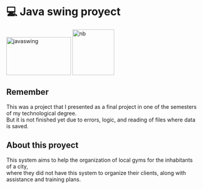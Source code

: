 # 💻 Java swing proyect
<p>
<img src="https://techhubsolutions.in/wp-content/uploads/2020/05/maxresdefault.jpg" alt="javaswing"  width="170" height="100" />
<img src="https://upload.wikimedia.org/wikipedia/commons/thumb/9/98/Apache_NetBeans_Logo.svg/1776px-Apache_NetBeans_Logo.svg.png" alt="nb" width="110" height="120"/>
</p>

## Remember
<p> This was a project that I presented as a final project in one of the semesters of my technological degree. <br>
But it is not finished yet due to errors, logic, and reading of files where data is saved. </p>

## About this proyect
<p>
This system aims to help the organization of local gyms for the inhabitants of a city, <br>where they did not have this system to organize their clients, along with assistance and training plans.
  
</p>
